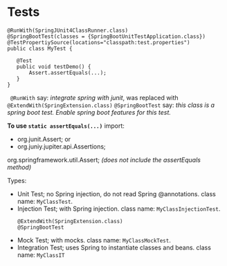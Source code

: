 # Tests
```
@RunWith(SpringJUnit4ClassRunner.class)
@SpringBootTest(classes = {SpringBootUnitTestApplication.class})
@TestPropertiySource(locations="classpath:test.properties")
public class MyTest {

   @Test
   public void testDemo() {
       Assert.assertEquals(...);
   }
}
```

``` @RunWith``` say: *integrate spring with junit*, was replaced with ```@ExtendWith(SpringExtension.class)```
```@SpringBootTest``` say: *this class is a spring boot test. Enable spring boot features for this test.*

**To use ```static assertEquals(...)```** import:
* org.junit.Assert; or
* org.juniy.jupiter.api.Assertions;

org.springframework.util.Assert; *(does not include the assertEquals method)*

Types:
* Unit Test; no Spring injection, do not read Spring @annotations.
class name: ```MyClassTest```.
* Injection Test; with Spring injection. class name: ```MyClassInjectionTest```.
    ```
    @ExtendWith(SpringExtension.class)
    @SpringBootTest
    ```
* Mock Test; with mocks. class name: ```MyClassMockTest```.
* Integration Test; uses Spring to instantiate classes and beans. class name: ```MyClassIT```
